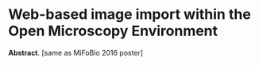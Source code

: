 Web-based image import within the Open Microscopy Environment
=============================================================

**Abstract**. [same as MiFoBio 2016 poster]

